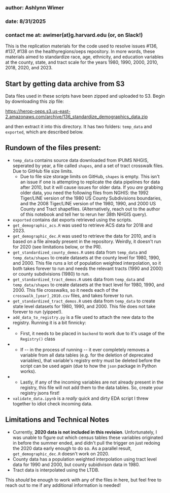 ### author: Ashlynn Wimer
### date: 8/31/2025
### contact me at: awimer(at)g.harvard.edu (or, on Slack!)

This is the replication materials for the code used to resolve issues #136, #137, #138 on the healthyregions/oeps repository. In more words, these materials aimed to standardize race, age, ethnicity, and education variables at the county, state, and tract scale for the years 1980, 1990, 2000, 2010, 2018, 2020, and 2023.

## Start by getting data archive from S3

Data files used in these scripts have been zipped and uploaded to S3. Begin by downloading this zip file:

https://herop-oeps.s3.us-east-2.amazonaws.com/archive/136_standardize_demographics_data.zip

and then extract it into this directory. It has two folders: `temp_data` and `exported`, which are described below.

## Rundown of the files present:
- `temp_data` contains source data downloaded from IPUMS NHGIS, seperated by year, a file called `shapes`, and a set of tract crosswalk files. Due to GitHub file size limits.
  - Due to file size storage limits on GitHub, `shapes` is empty. This isn't an issue if one is attempting to replicate the data pipelines for data after 2010, but it will cause issues for older data. If you _are_ grabbing older data, you need the following files from NGHIS: the 1992 Tiger/LINE version of the 1980 US County Subdivisions boundaries, and the 2008 Tiger/LINE version of the 1980, 1990, and 2000 US County and Tract shapefiles. (Alternatively, reach out to the author of this notebook and tell her to rerun her 38th NHGIS query).
- `exported` contains dat exports retrieved using the scripts.
- `get_demographic_acs.R` was used to retrieve ACS data for 2018 and 2023.
- `get_demographic_dec.R` was used to retrieve the data for 2010, and is based on a file already present in the repository. Weirdly, it doesn't run for 2020 (see limitations below, or the PR).
- `get_standardized_county_demos.R` uses data from `temp_data` and `temp_data/shapes` to create datasets at the county level for 1980, 1990, and 2000. This file runs a lot of population weighted interpolation, so it both takes forever to run and needs the relevant tracts (1990 and 2000) or county subdivisions (1980) to run.
- `get_standardized_tract_demos.R` uses data from `temp_data` and `temp_data/shapes` to create datasets at the tract level for 1980, 1990, and 2000. This file crosswalks, so it needs each of the `crosswalk_[year]_2010.csv` files, and takes forever to run. 
- `get_standardized_tract_demos.R` uses data from `temp_data` to create state level datasets for 1980, 1990, and 2000. This file does not take forever to run (yippee!).
- `add_data_to_registry.py` is a file used to attach the new data to the registry. Running it is a bit finnicky: 
- - First, it needs to be placed in `backend` to work due to it's usage of the `Registry()` class 
- - If -- in the process of running -- it ever completely removes a variable from all data tables (e.g. for the deletion of deprecated variables), that variable's registry entry must be deleted before the script can be used again (due to how the `json` package in Python works).
- - Lastly, if any of the incoming variables are not already present in the registry, this file will not add them to the data tables. So, create your registry jsons first!
- `validate_data.ipynb` is a _really_ quick and dirty EDA script I threw together to idiot check incoming data.

## Limitations and Technical Notes

- Currently, **2020 data is not included in this revision**. Unfortunately, I was unable to figure out which census tables these variables originated in before the summer ended, and didn't pull the trigger on just redoing the 2020 data early enough to do so. As a parallel result, `get_demographic_dec.R` doesn't work on 2020. 
- County data has a population weighted interpolation using tract level data for 1990 and 2000, but county subidivison data in 1980.
- Tract data is interpolated using the LTDB.


This _should_ be enough to work with any of the files in here, but feel free to reach out to me if any additional information is needed!